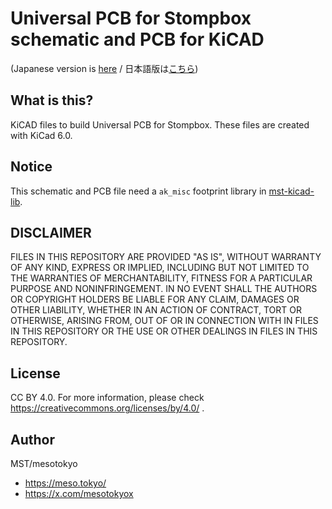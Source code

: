 # Universal PCB for Stompbox schematic and PCB for KiCAD

(Japanese version is [here](readme_ja.md) / 日本語版は[こちら](readme_ja.md))

## What is this?

KiCAD files to build Universal PCB for Stompbox. These files are created with KiCad 6.0.

## Notice

This schematic and PCB file need a `ak_misc` footprint library in [mst-kicad-lib](https://github.com/mesotokyo/mst-kicad-lib). 

## DISCLAIMER

FILES IN THIS REPOSITORY ARE PROVIDED "AS IS", WITHOUT WARRANTY OF ANY KIND, EXPRESS OR IMPLIED, INCLUDING BUT NOT LIMITED TO THE WARRANTIES OF MERCHANTABILITY, FITNESS FOR A PARTICULAR PURPOSE AND NONINFRINGEMENT. IN NO EVENT SHALL THE AUTHORS OR COPYRIGHT HOLDERS BE LIABLE FOR ANY CLAIM, DAMAGES OR OTHER LIABILITY, WHETHER IN AN ACTION OF CONTRACT, TORT OR OTHERWISE, ARISING FROM, OUT OF OR IN CONNECTION WITH IN FILES IN THIS REPOSITORY OR THE USE OR OTHER DEALINGS IN FILES IN THIS REPOSITORY.

## License

CC BY 4.0. For more information, please check https://creativecommons.org/licenses/by/4.0/ .

## Author

MST/mesotokyo

 - https://meso.tokyo/
 - https://x.com/mesotokyox
